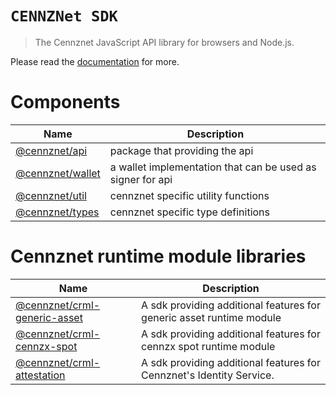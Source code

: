 # `CENNZNet SDK `

> The Cennznet JavaScript API library for browsers and Node.js.

Please read the [documentation](https://cennznetdocs.com/api/latest/tutorials/0_Overview.md) for more.

# Components

| Name                                                       | Description                                                |
| ---------------------------------------------------------- | ---------------------------------------------------------- |
| [@cennznet/api](packages/api/README.md)       | package that providing the api                             |
| [@cennznet/wallet](packages/wallet/README.md) | a wallet implementation that can be used as signer for api |
| [@cennznet/util](packages/util/README.md)     | cennznet specific utility functions                         |
| [@cennznet/types](packages/types/README.md)   | cennznet specific type definitions                                |

# Cennznet runtime module libraries 

| Name                                                       | Description                                                |
| ---------------------------------------------------------- | ---------------------------------------------------------- |
| [@cennznet/crml-generic-asset](packages/crml-generic-asset/README.md)   | A sdk providing additional features for generic asset runtime module            |
| [@cennznet/crml-cennzx-spot](packages/crml-cennzx-spot/README.md)   | A sdk providing additional features for cennzx spot runtime module           |
| [@cennznet/crml-attestation](https://github.com/cennznet/crml-attestation.js)   | A sdk providing additional features for Cennznet's Identity Service.          |
